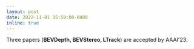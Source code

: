 ```yaml
---
layout: post
date: 2022-11-01 15:59:00-0400
inline: true
---
```


Three papers (**BEVDepth, BEVStereo, LTrack**) are accepted by AAAI'23.
